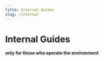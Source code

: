 ```yaml
---
title: Internal Guides
slug: /internal
---
```


# Internal Guides
**only for those who operate the environment**